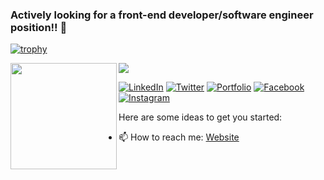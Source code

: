### Actively looking for a front-end developer/software engineer position!! 👋

[![trophy](https://github-profile-trophy.vercel.app/?username=alangeek)](https://github.com/alangeek/github-profile-trophy)

<div>
  <img height="170" align="left" src="https://github-readme-stats.vercel.app/api?username=alangeek&count_private=true&include_all_commits=true" />
  <img src="https://github-readme-stats.vercel.app/api/top-langs/?username=alangeek&layout=compact" />
</div>

[![LinkedIn](https://img.icons8.com/plasticine/175/000000/linkedin.png)](https://www.linkedin.com/in/alan-christian)
[![Twitter](https://img.icons8.com/plasticine/175/000000/twitter.png)](https://twitter.com/alnbrawn)
[![Portfolio](https://img.icons8.com/plasticine/180/000000/document.png)](https://alanchristian.co/)
[![Facebook](https://img.icons8.com/plasticine/175/000000/facebook.png)](facebook.com/alan.christian.7902)
[![Instagram](https://img.icons8.com/plasticine/175/000000/instagram-new.png)](https://www.instagram.com/alan.christian.dev)

Here are some ideas to get you started:

- 📫 How to reach me: [Website](https://alanchristian.co/)


